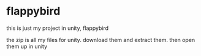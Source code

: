 # flappybird
this is just my project in unity, flappybird

the zip is all my files for unity. 
download them and extract them. then  open them up in unity
